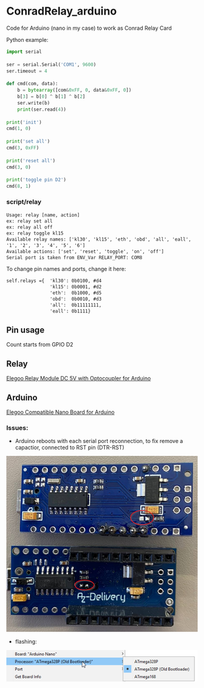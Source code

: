 # ConradRelay_arduino
Code for Arduino (nano in my case) to work as Conrad Relay Card

Python example: 

```python
import serial

ser = serial.Serial('COM1', 9600)
ser.timeout = 4

def cmd(com, data):
    b = bytearray([com&0xFF, 0, data&0xFF, 0])
    b[3] = b[0] ^ b[1] ^ b[2]
    ser.write(b)
    print(ser.read(4))

print('init')
cmd(1, 0)
        
print('set all')
cmd(3, 0xFF)

print('reset all')
cmd(3, 0)

print('toggle pin D2')
cmd(8, 1)

```
### script/relay

```
Usage: relay [name, action]
ex: relay set all
ex: relay all off
ex: relay toggle kl15
Available relay names: ['kl30', 'kl15', 'eth', 'obd', 'all', 'eall', '1', '2', '3', '4', '5', '6']
Available actions: ['set', 'reset', 'toggle', 'on', 'off']
Serial port is taken from ENV_Var RELAY_PORT: COM8

```

To change pin names and ports, change it here: 
```
self.relays ={  'kl30': 0b0100, #d4
                'kl15': 0b0001, #d2
                'eth':  0b1000, #d5
                'obd':  0b0010, #d3
                'all':  0b11111111,
                'eall': 0b1111}
```

## Pin usage 

Count starts from GPIO D2 

## Relay

[Elegoo Relay Module DC 5V with Optocoupler for Arduino](https://www.amazon.de/gp/product/B01M8G4Y7Z/ref=ppx_yo_dt_b_search_asin_title?ie=UTF8&psc=1)

## Arduino

[Elegoo Compatible Nano Board for Arduino](https://www.amazon.de/gp/product/B0713ZRJLC/ref=ppx_yo_dt_b_search_asin_title?ie=UTF8&psc=1)


### Issues:

- Arduino reboots with each serial port reconnection, to fix remove a capactior, connected to RST pin (DTR-RST)

![](img/arduino_nano_bottom.png)

- flashing:
  
![](img/README_2021-06-11-14-30-15.png)